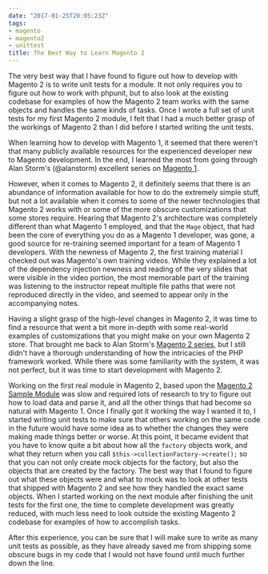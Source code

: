 ```yaml
---
date: "2017-01-25T20:05:23Z"
tags:
- magento
- magento2
- unittest
title: The Best Way to Learn Magento 2
---
```

The very best way that I have found to figure out how to develop with Magento 2 is to write unit tests for a module. It not only requires you to figure out how to work with phpunit, but to also look at the existing codebase for examples of how the Magento 2 team works with the same objects and handles the same kinds of tasks. Once I wrote a full set of unit tests for my first Magento 2 module, I felt that I had a much better grasp of the workings of Magento 2 than I did before I started writing the unit tests.

When learning how to develop with Magento 1, it seemed that there weren't that many publicly available resources for the experienced developer new to Magento development. In the end, I learned the most from going through Alan Storm's (@alanstorm) excellent series on [Magento 1](http://alanstorm.com/category/magento/). 

However, when it comes to Magento 2, it definitely seems that there is an abundance of information available for how to do the extremely simple stuff, but not a lot available when it comes to some of the newer technologies that Magento 2 works with or some of the more obscure customizations that some stores require. Hearing that Magento 2's architecture was completely different than what Magento 1 employed, and that the `Mage` object, that had been the core of everything you do as a Magento 1 developer, was gone, a good source for re-training seemed important for a team of Magento 1 developers. With the newness of Magento 2, the first training material I checked out was Magento's own training videos. While they explained a lot of the dependency injection newness and reading of the very slides that were visible in the video portion, the most memorable part of the training was listening to the instructor repeat multiple file paths that were not reproduced directly in the video, and seemed to appear only in the accompanying notes.

Having a slight grasp of the high-level changes in Magento 2, it was time to find a resource that went a bit more in-depth with some real-world examples of customizations that you might make on your own Magento 2 store. That brought me back to Alan Storm's [Magento 2 series](http://alanstorm.com/category/magento-2/), but I still didn't have a thorough understanding of how the intricacies of the PHP framework worked. While there was some familiarity with the system, it was not perfect, but it was time to start development with Magento 2.

Working on the first real module in Magento 2, based upon the [Magento 2 Sample Module]() was slow and required lots of research to try to figure out how to load data and parse it, and all the other things that had become so natural with Magento 1. Once I finally got it working the way I wanted it to, I started writing unit tests to make sure that others working on the same code in the future would have some idea as to whether the changes they were making made things better or worse. At this point, it became evident that you have to know quite a bit about how all the `factory` objects work, and what they return when you call `$this->collectionFactory->create();` so that you can not only create mock objects for the factory, but also the objects that are created by the factory. The best way that I found to figure out what these objects were and what to mock was to look at other tests that shipped with Magento 2 and see how they handled the exact same objects. When I started working on the next module after finishing the unit tests for the first one, the time to complete development was greatly reduced, with much less need to look outside the existing Magento 2 codebase for examples of how to accomplish tasks. 

After this experience, you can be sure that I will make sure to write as many unit tests as possible, as they have already saved me from shipping some obscure bugs in my code that I would not have found until much further down the line.